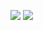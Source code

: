 ![](https://github-readme-stats.vercel.app/api?username=aieuo&count_private=true&show_icons=true)
![](https://github-readme-stats.vercel.app/api/top-langs/?username=aieuo&layout=compact)
